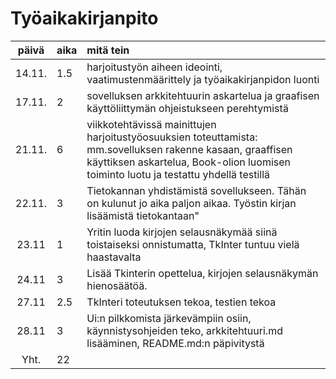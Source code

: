 # Työaikakirjanpito

| päivä | aika | mitä tein  |
| :----:|:-----| :-----|
| 14.11.| 1.5  | harjoitustyön aiheen ideointi, vaatimustenmäärittely ja työaikakirjanpidon luonti|
| 17.11.| 2  | sovelluksen arkkitehtuurin askartelua ja graafisen käyttöliittymän ohjeistukseen perehtymistä|
| 21.11.| 6  | viikkotehtävissä mainittujen harjoitustyöosuuksien toteuttamista: mm.sovelluksen rakenne kasaan, graaffisen käyttiksen askartelua, Book-olion luomisen toiminto luotu ja testattu yhdellä testillä|
| 22.11.| 3  | Tietokannan yhdistämistä sovellukseen. Tähän on kulunut jo aika paljon aikaa. Työstin kirjan lisäämistä tietokantaan"|
| 23.11 | 1  | Yritin luoda kirjojen selausnäkymää siinä toistaiseksi onnistumatta, TkInter tuntuu vielä haastavalta|
| 24.11 | 3  | Lisää Tkinterin opettelua, kirjojen selausnäkymän hienosäätöä.
| 27.11 | 2.5  | TkInteri toteutuksen tekoa, testien tekoa 
| 28.11 | 3  | Ui:n pilkkomista järkevämpiin osiin, käynnistysohjeiden teko, arkkitehtuuri.md lisääminen, README.md:n päpivitystä
| Yht.  |  22  |

